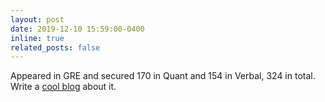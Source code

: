 ```yaml
---
layout: post
date: 2019-12-10 15:59:00-0400
inline: true
related_posts: false
---
```


Appeared in GRE and secured 170 in Quant and 154 in Verbal, 324 in total.  
Write a [cool blog](https://blog.roydipta.com/how-i-cracked-170-170-on-gre-quant-in-just-37-days/) about it.
